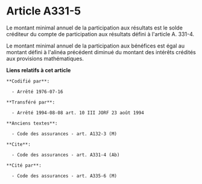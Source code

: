 # Article A331-5

Le montant minimal annuel de la participation aux résultats est le solde créditeur du compte de participation aux résultats
défini à l'article A. 331-4.

Le montant minimal annuel de la participation aux bénéfices est égal au montant défini à l'alinéa précédent diminué du
montant des intérêts crédités aux provisions mathématiques.

**Liens relatifs à cet article**

	**Codifié par**:

	  - Arrêté 1976-07-16

	**Transféré par**:

	  - Arrêté 1994-08-08 art. 10 III JORF 23 août 1994

	**Anciens textes**:

	  - Code des assurances - art. A132-3 (M)

	**Cite**:

	  - Code des assurances - art. A331-4 (Ab)

	**Cité par**:

	  - Code des assurances - art. A335-6 (M)
